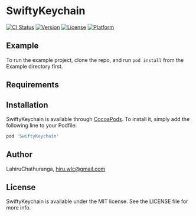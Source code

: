 # SwiftyKeychain

[![CI Status](https://img.shields.io/travis/LahiruChathuranga/SwiftyKeychain.svg?style=flat)](https://travis-ci.org/LahiruChathuranga/SwiftyKeychain)
[![Version](https://img.shields.io/cocoapods/v/SwiftyKeychain.svg?style=flat)](https://cocoapods.org/pods/SwiftyKeychain)
[![License](https://img.shields.io/cocoapods/l/SwiftyKeychain.svg?style=flat)](https://cocoapods.org/pods/SwiftyKeychain)
[![Platform](https://img.shields.io/cocoapods/p/SwiftyKeychain.svg?style=flat)](https://cocoapods.org/pods/SwiftyKeychain)

## Example

To run the example project, clone the repo, and run `pod install` from the Example directory first.

## Requirements

## Installation

SwiftyKeychain is available through [CocoaPods](https://cocoapods.org). To install
it, simply add the following line to your Podfile:

```ruby
pod 'SwiftyKeychain'
```

## Author

LahiruChathuranga, hiru.wlc@gmail.com

## License

SwiftyKeychain is available under the MIT license. See the LICENSE file for more info.

